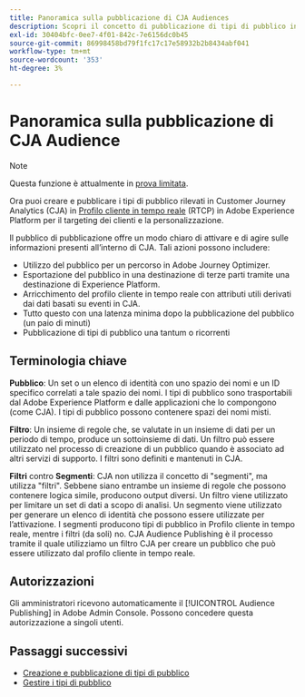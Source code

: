 ```yaml
---
title: Panoramica sulla pubblicazione di CJA Audiences
description: Scopri il concetto di pubblicazione di tipi di pubblico in Customer Journey Analytics
exl-id: 30404bfc-0ee7-4f01-842c-7e6156dc0b45
source-git-commit: 86998458bd79f1fc17c17e58932b2b8434abf041
workflow-type: tm+mt
source-wordcount: '353'
ht-degree: 3%

---
```


# Panoramica sulla pubblicazione di CJA Audience

>[!NOTE]
>
>Questa funzione è attualmente in [prova limitata](/help/release-notes/releases.md).

Ora puoi creare e pubblicare i tipi di pubblico rilevati in Customer Journey Analytics (CJA) in [Profilo cliente in tempo reale](https://experienceleague.adobe.com/docs/experience-platform/profile/home.html?lang=it) (RTCP) in Adobe Experience Platform per il targeting dei clienti e la personalizzazione.

Il pubblico di pubblicazione offre un modo chiaro di attivare e di agire sulle informazioni presenti all’interno di CJA. Tali azioni possono includere:

* Utilizzo del pubblico per un percorso in Adobe Journey Optimizer.
* Esportazione del pubblico in una destinazione di terze parti tramite una destinazione di Experience Platform.
* Arricchimento del profilo cliente in tempo reale con attributi utili derivati dai dati basati su eventi in CJA.
* Tutto questo con una latenza minima dopo la pubblicazione del pubblico (un paio di minuti)
* Pubblicazione di tipi di pubblico una tantum o ricorrenti

## Terminologia chiave

**Pubblico**: Un set o un elenco di identità con uno spazio dei nomi e un ID specifico correlati a tale spazio dei nomi. I tipi di pubblico sono trasportabili dal Adobe Experience Platform e dalle applicazioni che lo compongono (come CJA). I tipi di pubblico possono contenere spazi dei nomi misti.

**Filtro**: Un insieme di regole che, se valutate in un insieme di dati per un periodo di tempo, produce un sottoinsieme di dati. Un filtro può essere utilizzato nel processo di creazione di un pubblico quando è associato ad altri servizi di supporto. I filtri sono definiti e mantenuti in CJA.

**Filtri** contro **Segmenti**: CJA non utilizza il concetto di &quot;segmenti&quot;, ma utilizza &quot;filtri&quot;. Sebbene siano entrambe un insieme di regole che possono contenere logica simile, producono output diversi. Un filtro viene utilizzato per limitare un set di dati a scopo di analisi. Un segmento viene utilizzato per generare un elenco di identità che possono essere utilizzate per l’attivazione. I segmenti producono tipi di pubblico in Profilo cliente in tempo reale, mentre i filtri (da soli) no. CJA Audience Publishing è il processo tramite il quale utilizziamo un filtro CJA per creare un pubblico che può essere utilizzato dal profilo cliente in tempo reale.

## Autorizzazioni

Gli amministratori ricevono automaticamente il [!UICONTROL Audience Publishing] in Adobe Admin Console. Possono concedere questa autorizzazione a singoli utenti.

## Passaggi successivi

* [Creazione e pubblicazione di tipi di pubblico](/help/components/audiences/publish.md)
* [Gestire i tipi di pubblico](/help/components/audiences/manage.md)
